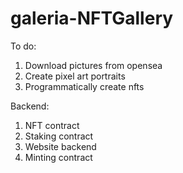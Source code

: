 # galeria-NFTGallery

To do:
1. Download pictures from opensea
2. Create pixel art portraits
3. Programmatically create nfts

Backend:
1. NFT contract
2. Staking contract
3. Website backend
4. Minting contract
